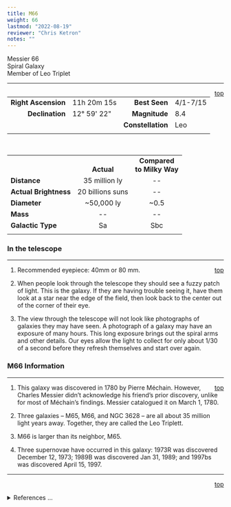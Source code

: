 ```yaml
---
title: M66
weight: 66
lastmod: "2022-08-19"
reviewer: "Chris Ketron"
notes: ""
---
```


<script src="/js/whatsup.js"></script>
<script type="text/javascript">
	var objectName ="M66"
	var objectDesc ="Spiral Galaxy<br/><br/>Leo Triplet:<br/>NGC 3828, upper left<br/>M65, upper right<br/>M66, lower right<br/>in the Constellation<br/>Leo"
	var objectImage="leo-triplet.jpg"
</script>

<span style='float:right;'><div id=whatsup></div></span>

Messier 66  
Spiral Galaxy  
Member of Leo Triplet

---
<span style='float:right;'>[top](#)</span>

|   |   |   |   |
|--:|:--|--:|:--|
|**Right Ascension**|11h 20m 15s|**Best Seen**|4/1-7/15|
|**Declination**|12&deg; 59' 22"	|**Magnitude**|8.4|
|   |   |**Constellation**|Leo|
|   |   |   |   |

<br/>

|  |  |  |
|---|:--:|:--:|
|  |<br/>**Actual**|**Compared<br/>to Milky Way**|
|**Distance**|35 million ly|--|
|**Actual Brightness**|20 billions suns|--|
|**Diameter**|~50,000 ly|~0.5|
|**Mass**|--|--|
|**Galactic Type**|Sa|Sbc|
|  |  |  |


### In the telescope

---
<span style='float:right;'>[top](#)</span>

1.	Recommended eyepiece: 40mm or 80 mm.

2.	When people look through the telescope they should see a fuzzy patch of light.  This is the galaxy.  If they are having trouble seeing it, have them look at a star near the edge of the field, then look back to the center out of the corner of their eye.
   
3.	The view through the telescope will not look like photographs of galaxies they may have seen.  A photograph of a galaxy may have an exposure of many hours.  This long exposure brings out the spiral arms and other details.  Our eyes allow the light to collect for only about 1/30 of a second before they refresh themselves and start over again.

### M66 Information

---
<span style='float:right;'>[top](#)</span>

1.	This galaxy was discovered in 1780 by Pierre Méchain.  However, Charles Messier  didn’t acknowledge his friend’s prior discovery, unlike for most of Méchain’s findings.  Messier catalogued it on March 1, 1780.

2.	Three galaxies – M65, M66, and NGC 3628 – are all about 35 million light years away.  Together, they are called the Leo Triplett.

3.	M66 is larger than its neighbor, M65.

4.	Three supernovae have occurred in this galaxy: 1973R was discovered December 12, 1973; 1989B was discovered Jan 31, 1989; and 1997bs was discovered April 15, 1997.

---
<span style='float:right;'>[top](#)</span>
<br/>
<details>
<summary>References ...</summary>

|   |   |   | 
|---|---|---|
|**Item**|**Updated**|**Notes**|
|Coordinates|2003-01-15|SEDs gives 11 20.2 +12 59<br/>SIMBAD gives 11 20 15 +12 59 22|
|Distance|2003-01-15|previously said 29-38 million ly<br/>– BUT this OK with<br/> <http://messier.seds.org/m/m066.html>|
|Actual Brightness|2003-01-15|can find no support|
|Diameter|2003-01-15|added “~”: SEDs page says M66 is “considerably larger” than M65,<br/>yet can’t find diameter for M65.  This looks good for now.|
|Mass|--|  |
|Galactic Type|2003-01-15|OK with SEDs site|
|Other Information|2003-01-15|previously: “M65 and M66 are about 180,000 light years away from each other.” – BUT, found do direct support, so summarized and added PLEASE NOTE at several places they really DO spell it “Triplett,” instead of “Triplet.”|
</details>
